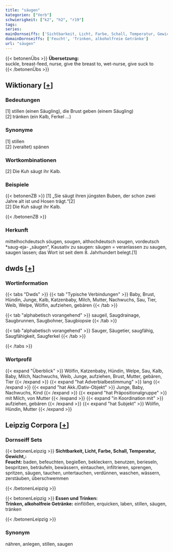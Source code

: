 ```yaml
---
title: "säugen"
kategorien: ["Verb"]
schwierigkeit: ["k2", "h2", "r19"]
tags:
series:
mainDornseiffs: ['Sichtbarkeit, Licht, Farbe, Schall, Temperatur, Gewicht,', 'Essen und Trinken']
domainDornseiffs: ['Feucht', 'Trinken, alkoholfreie Getränke']
url: "säugen"
---
```


{{< betonenÜbs >}}
**Übersetzung:**  
suckle, breast-feed, nurse, give the breast to, wet-nurse, give suck to  
{{< /betonenÜbs >}}

## Wiktionary [[+](https://de.wiktionary.org/wiki/säugen)]

### Bedeutungen
[1] stillen (einen Säugling), die Brust geben (einem Säugling)  
[2] tränken (ein Kalb, Ferkel …)  

### Synonyme
[1] stillen  
[2] (veraltet) spänen  

### Wortkombinationen
[2] Die Kuh säugt ihr Kalb.  

### Beispiele
{{< betonenZB >}}
[1] „Sie säugt ihren jüngsten Buben, der schon zwei Jahre alt ist und Hosen trägt.“[2]  
[2] Die Kuh säugt ihr Kalb.  

{{< /betonenZB >}}
### Herkunft
mittelhochdeutsch söugen, sougen, althochdeutsch sougen, vordeutsch *saug-eja- „säugen“, Kausativ zu saugen: säugen = veranlassen zu saugen, saugen lassen; das Wort ist seit dem 8. Jahrhundert belegt.[1]  



## dwds [[+](https://www.dwds.de/wb/säugen)]

### Wortinformation
{{< tabs "Dwds" >}}
{{< tab "Typische Verbindungen" >}}
Baby, Brust, Hündin, Junge, Kalb, Katzenbaby, Milch, Mutter, Nachwuchs, Sau, Tier, Weib, Welpe, Wölfin, aufziehen, gebären
{{< /tab >}}

{{< tab "alphabetisch vorangehend" >}}
saugeil, Saugdrainage, Saugbrunnen, Saugbohner, Saugbiopsie
{{< /tab >}}

{{< tab "alphabetisch vorangehend" >}}
Sauger, Säugetier, saugfähig, Saugfähigkeit, Saugferkel
{{< /tab >}}

{{< /tabs >}}

### Wortprofil
{{< expand "Überblick" >}} Wölfin, Katzenbaby, Hündin, Welpe, Sau, Kalb, Baby, Milch, Nachwuchs, Weib, Junge, aufziehen, Brust, Mutter, gebären, Tier {{< /expand >}}
{{< expand "hat Adverbialbestimmung" >}} lang {{< /expand >}}
{{< expand "hat Akk./Dativ-Objekt" >}} Junge, Baby, Nachwuchs, Kind {{< /expand >}}
{{< expand "hat Präpositionalgruppe" >}} mit Milch, von Mutter {{< /expand >}}
{{< expand "in Koordination mit" >}} aufziehen, gebären {{< /expand >}}
{{< expand "hat Subjekt" >}} Wölfin, Hündin, Mutter {{< /expand >}}

## Leipzig Corpora [[+](https://corpora.uni-leipzig.de/en/res?word=säugen&corpusId=deu_newscrawl-public_2018)]

### Dornseiff Sets
{{< betonenLeipzig >}}
**Sichtbarkeit, Licht, Farbe, Schall, Temperatur, Gewicht,:**  
**Feucht:** baden, befeuchten, begießen, bekleckern, benutzen, berieseln, bespritzen, beträufeln, bewässern, eintauchen, infiltrieren, sprengen, spritzen, säugen, tauchen, untertauchen, verdünnen, waschen, wässern, zerstäuben, überschwemmen  

{{< /betonenLeipzig >}}


{{< betonenLeipzig >}}
**Essen und Trinken:**  
**Trinken, alkoholfreie Getränke:** einflößen, erquicken, laben, stillen, säugen, tränken  

{{< /betonenLeipzig >}}

### Synonym
nähren, anlegen, stillen, saugen

